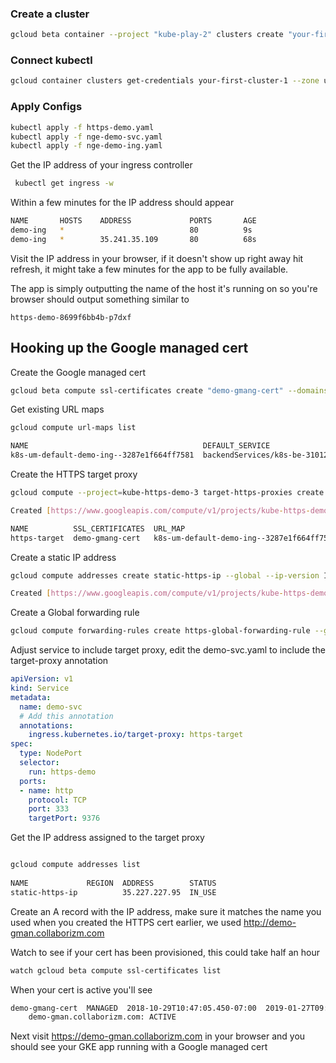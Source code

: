 ### Create a cluster

```bash
gcloud beta container --project "kube-play-2" clusters create "your-first-cluster-1" --zone "us-central1-a" --username "admin" --cluster-version "1.9.7-gke.6" --machine-type "g1-small" --image-type "COS" --disk-type "pd-standard" --disk-size "30" --scopes "https://www.googleapis.com/auth/compute","https://www.googleapis.com/auth/devstorage.read_only","https://www.googleapis.com/auth/logging.write","https://www.googleapis.com/auth/monitoring","https://www.googleapis.com/auth/servicecontrol","https://www.googleapis.com/auth/service.management.readonly","https://www.googleapis.com/auth/trace.append" --num-nodes "1" --no-enable-cloud-logging --no-enable-cloud-monitoring --enable-ip-alias --network "projects/kube-play-2/global/networks/default" --subnetwork "projects/kube-play-2/regions/us-central1/subnetworks/default" --default-max-pods-per-node "110" --addons HorizontalPodAutoscaling,HttpLoadBalancing --enable-autoupgrade --enable-autorepair
```

### Connect kubectl

```bash
gcloud container clusters get-credentials your-first-cluster-1 --zone us-central1-a --project kube-play-2
```

### Apply Configs 

```bash
kubectl apply -f https-demo.yaml
kubectl apply -f nge-demo-svc.yaml
kubectl apply -f nge-demo-ing.yaml
```



Get the IP address of your ingress controller

```bash
 kubectl get ingress -w 
```

Within a few minutes for the IP address should appear 

 ```bash 
NAME       HOSTS    ADDRESS             PORTS       AGE
demo-ing   *                            80          9s
demo-ing   *        35.241.35.109       80          68s
```

Visit the IP address in your browser, if it doesn't 
show up right away hit refresh, it might take a few minutes 
for the app to be fully available.

 
The app is simply outputting the name of the host it's running 
on so you're browser should output something similar to 

```
https-demo-8699f6bb4b-p7dxf 
```

## Hooking up the Google managed cert 

Create the Google managed cert

```bash
gcloud beta compute ssl-certificates create "demo-gmang-cert" --domains demo-gman.collaborizm.com
```

Get existing URL maps 

```bash
gcloud compute url-maps list

NAME                                       DEFAULT_SERVICE
k8s-um-default-demo-ing--3287e1f664ff7581  backendServices/k8s-be-31012--3287e1f664ff7581
```
   

Create the HTTPS target proxy
```bash
gcloud compute --project=kube-https-demo-3 target-https-proxies create https-target --url-map=k8s-um-default-demo-ing--3287e1f664ff7581 --ssl-certificates=demo-gmang-cert

Created [https://www.googleapis.com/compute/v1/projects/kube-https-demo-3/global/targetHttpsProxies/https-target].

NAME          SSL_CERTIFICATES  URL_MAP
https-target  demo-gmang-cert   k8s-um-default-demo-ing--3287e1f664ff7581
```

Create a static IP address 
```bash
gcloud compute addresses create static-https-ip --global --ip-version IPV4

Created [https://www.googleapis.com/compute/v1/projects/kube-https-demo-3/global/addresses/static-https-ip].
```

Create a Global forwarding rule
```bash
gcloud compute forwarding-rules create https-global-forwarding-rule --global --ip-protocol=TCP --ports=443 --target-https-proxy=https-target --address static-https-ip 
``` 

Adjust service to include target proxy, edit the demo-svc.yaml to include the target-proxy annotation

```yaml
apiVersion: v1
kind: Service
metadata:
  name: demo-svc
  # Add this annotation
  annotations:
    ingress.kubernetes.io/target-proxy: https-target
spec:
  type: NodePort
  selector:
    run: https-demo
  ports:
  - name: http
    protocol: TCP
    port: 333
    targetPort: 9376
```


Get the IP address assigned to the target proxy

```bash

gcloud compute addresses list
 
NAME             REGION  ADDRESS        STATUS
static-https-ip          35.227.227.95  IN_USE

```

Create an A record with the IP address, make sure it matches the name you used when you created the HTTPS cert earlier, we used http://demo-gman.collaborizm.com


Watch to see if your cert has been provisioned, this could take half an hour 

```bash
watch gcloud beta compute ssl-certificates list
```


When your cert is active you'll see 

```bash
demo-gmang-cert  MANAGED  2018-10-29T10:47:05.450-07:00  2019-01-27T09:48:20.000-08:00  ACTIVE
    demo-gman.collaborizm.com: ACTIVE
```

Next visit https://demo-gman.collaborizm.com in your browser and you should see your GKE app running with a Google managed cert

  